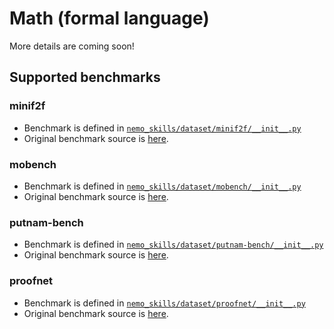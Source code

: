 # Math (formal language)

More details are coming soon!

## Supported benchmarks

### minif2f

- Benchmark is defined in [`nemo_skills/dataset/minif2f/__init__.py`](https://github.com/NVIDIA/NeMo-Skills/blob/main/nemo_skills/dataset/minif2f/__init__.py)
- Original benchmark source is [here](https://github.com/openai/miniF2F).

### mobench

- Benchmark is defined in [`nemo_skills/dataset/mobench/__init__.py`](https://github.com/NVIDIA/NeMo-Skills/blob/main/nemo_skills/dataset/mobench/__init__.py)
- Original benchmark source is [here](https://github.com/Goedel-LM/Goedel-Prover-V2).

### putnam-bench

- Benchmark is defined in [`nemo_skills/dataset/putnam-bench/__init__.py`](https://github.com/NVIDIA/NeMo-Skills/blob/main/nemo_skills/dataset/putnam-bench/__init__.py)
- Original benchmark source is [here](https://github.com/trishullab/PutnamBench).

### proofnet

- Benchmark is defined in [`nemo_skills/dataset/proofnet/__init__.py`](https://github.com/NVIDIA/NeMo-Skills/blob/main/nemo_skills/dataset/proofnet/__init__.py)
- Original benchmark source is [here](https://github.com/zhangir-azerbayev/ProofNet).
